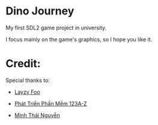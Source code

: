 # Dino Journey

My first SDL2 game project in university.

I focus mainly on the game's graphics, so I hope you like it.

# Credit:

Special thanks to:

- [Layzy Foo](https://lazyfoo.net/tutorials/SDL/)

- [Phát Triển Phần Mềm 123A-Z](https://www.youtube.com/channel/UC8uCXZWa9KYhE1TYvu7PCdQ)

- [Minh Thái Nguyễn](https://www.youtube.com/watch?v=JI5SYZMnfmE)
